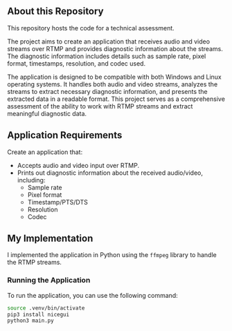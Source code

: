 ## About this Repository

This repository hosts the code for a technical assessment. 

The project aims to create an application that receives audio and video streams over RTMP and provides diagnostic information about the streams. The diagnostic information includes details such as sample rate, pixel format, timestamps, resolution, and codec used.

The application is designed to be compatible with both Windows and Linux operating systems. It handles both audio and video streams, analyzes the streams to extract necessary diagnostic information, and presents the extracted data in a readable format. This project serves as a comprehensive assessment of the ability to work with RTMP streams and extract meaningful diagnostic data. 

## Application Requirements

Create an application that:

- Accepts audio and video input over RTMP.
- Prints out diagnostic information about the received audio/video, including:
  - Sample rate
  - Pixel format
  - Timestamp/PTS/DTS
  - Resolution
  - Codec

## My Implementation

I implemented the application in Python using the `ffmpeg` library to handle the RTMP streams.

### Running the Application

To run the application, you can use the following command:

```bash
source .venv/bin/activate
pip3 install nicegui
python3 main.py
```

